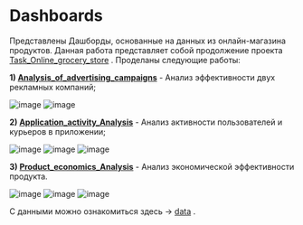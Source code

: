 # Dashboards
Представлены Дашборды, основанные на данных из онлайн-магазина продуктов. Данная работа представляет собой продолжение проекта 
[Task_Online_grocery_store](https://github.com/bdi2503/SQL_works_online_grocery_store/tree/main/Task_Online_grocery_store/ "Ссылка на проект") . Проделаны следующие работы:

**1) [Analysis_of_advertising_campaigns](https://github.com/bdi2503/SQL_works_online_grocery_store/blob/main/Dashboards/Analysis_of_advertising_campaigns.md/ "Ссылка на проект")** - Анализ эффективности двух рекламных компаний;

![image](https://github.com/bdi2503/SQL_works_online_grocery_store/assets/142053096/386ecaf3-a4a2-46cf-acd9-cc23ea82749b)
![image](https://github.com/bdi2503/SQL_works_online_grocery_store/assets/142053096/c6191dba-2e63-4e4b-ae86-7bff27c89b83)

**2) [Application_activity_Analysis](https://github.com/bdi2503/SQL_works_online_grocery_store/blob/main/Dashboards/Application_activity_Analysis.md/ "Ссылка на проект")** - Анализ активности пользователей и курьеров в приложении; 

![image](https://github.com/bdi2503/SQL_works_online_grocery_store/assets/142053096/e631d547-0c1d-47af-812b-76d16ee18204)
![image](https://github.com/bdi2503/SQL_works_online_grocery_store/assets/142053096/32548c09-5668-4f9d-9a4a-1cfbc26ab985)
![image](https://github.com/bdi2503/SQL_works_online_grocery_store/assets/142053096/0d79fa63-7095-4278-b57a-2cbb679d912b)

**3) [Product_economics_Analysis](https://github.com/bdi2503/SQL_works_online_grocery_store/blob/main/Dashboards/Product_economics_Analysis.md/ "Ссылка на проект")** -  Анализ экономической эффективности продукта.

![image](https://github.com/bdi2503/SQL_works_online_grocery_store/assets/142053096/12f4e874-5a5e-402b-81d6-9640a398f048)
![image](https://github.com/bdi2503/SQL_works_online_grocery_store/assets/142053096/f880a10f-a1b3-4d74-8a06-c4f4fc57e914)
![image](https://github.com/bdi2503/SQL_works_online_grocery_store/assets/142053096/d5895cde-f45b-4f3c-a74e-9898a777cb50)

С данными можно ознакомиться здесь -> 
[data](https://github.com/bdi2503/SQL_works_online_grocery_store/tree/main/Task_Online_grocery_store/data/ "Ссылка для просмотра Данных") .

